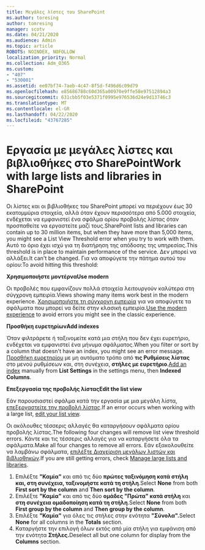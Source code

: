 ```yaml
---
title: Μεγάλες λίστες του SharePoint
ms.author: toresing
author: tomresing
manager: scotv
ms.date: 04/21/2020
ms.audience: Admin
ms.topic: article
ROBOTS: NOINDEX, NOFOLLOW
localization_priority: Normal
ms.collection: Adm_O365
ms.custom:
- "407"
- "530001"
ms.assetid: ee07bf74-7aeb-4c47-8f5d-f496d6c09d79
ms.openlocfilehash: e85686788c60d365a00970e9ffe58e97512894a3
ms.sourcegitcommit: 631cbb5f03e5371f0995e976536d24e9d13746c3
ms.translationtype: MT
ms.contentlocale: el-GR
ms.lasthandoff: 04/22/2020
ms.locfileid: "43767285"
---
```

# <a name="work-with-large-lists-and-libraries-in-sharepoint"></a><span data-ttu-id="65ccf-102">Εργασία με μεγάλες λίστες και βιβλιοθήκες στο SharePoint</span><span class="sxs-lookup"><span data-stu-id="65ccf-102">Work with large lists and libraries in SharePoint</span></span>

<span data-ttu-id="65ccf-103">Οι λίστες και οι βιβλιοθήκες του SharePoint μπορεί να περιέχουν έως 30 εκατομμύρια στοιχεία, αλλά όταν έχουν περισσότερα από 5.000 στοιχεία, ενδέχεται να εμφανιστεί ένα σφάλμα ορίου προβολής λίστας όταν προσπαθείτε να εργαστείτε μαζί τους.</span><span class="sxs-lookup"><span data-stu-id="65ccf-103">SharePoint lists and libraries can contain up to 30 million items, but when they have more than 5,000 items, you might see a List View Threshold error when you try to work with them.</span></span> <span data-ttu-id="65ccf-104">Αυτό το όριο έχει ισχύ για τη διατήρηση της απόδοσης της υπηρεσίας.</span><span class="sxs-lookup"><span data-stu-id="65ccf-104">This threshold is in place to maintain performance of the service.</span></span> <span data-ttu-id="65ccf-105">Δεν μπορεί να αλλάξει.</span><span class="sxs-lookup"><span data-stu-id="65ccf-105">It can't be changed.</span></span> <span data-ttu-id="65ccf-106">Για να αποφύγετε την πάτημα αυτού του ορίου:</span><span class="sxs-lookup"><span data-stu-id="65ccf-106">To avoid hitting this threshold:</span></span>

<span data-ttu-id="65ccf-107">**Χρησιμοποιήστε μοντέρνα**</span><span class="sxs-lookup"><span data-stu-id="65ccf-107">**Use modern**</span></span>

<span data-ttu-id="65ccf-108">Οι προβολές που εμφανίζουν πολλά στοιχεία λειτουργούν καλύτερα στη σύγχρονη εμπειρία.</span><span class="sxs-lookup"><span data-stu-id="65ccf-108">Views showing many items work best in the modern experience.</span></span> <span data-ttu-id="65ccf-109">[Χρησιμοποιήστε τη σύγχρονη εμπειρία](https://support.office.com/article/66dac24b-4177-4775-bf50-3d267318caa9) για να αποφύγετε τα σφάλματα που μπορεί να δείτε στην κλασική εμπειρία.</span><span class="sxs-lookup"><span data-stu-id="65ccf-109">[Use the modern experience](https://support.office.com/article/66dac24b-4177-4775-bf50-3d267318caa9) to avoid errors you might see in the classic experience.</span></span>

<span data-ttu-id="65ccf-110">**Προσθήκη ευρετηρίων**</span><span class="sxs-lookup"><span data-stu-id="65ccf-110">**Add indexes**</span></span>

<span data-ttu-id="65ccf-111">Όταν φιλτράρετε ή ταξινομείτε κατά μια στήλη που δεν έχει ευρετήριο, ενδέχεται να εμφανιστεί ένα μήνυμα σφάλματος.</span><span class="sxs-lookup"><span data-stu-id="65ccf-111">When you filter or sort by a column that doesn't have an index, you might see an error message.</span></span> <span data-ttu-id="65ccf-112">[Προσθήκη ευρετηρίου](https://support.office.com/article/f3f00554-b7dc-44d1-a2ed-d477eac463b0) με μη αυτόματο τρόπο από **τις Ρυθμίσεις λίστας** στο μενού ρυθμίσεων και, στη συνέχεια, **στήλες με ευρετήριο**.</span><span class="sxs-lookup"><span data-stu-id="65ccf-112">[Add an index](https://support.office.com/article/f3f00554-b7dc-44d1-a2ed-d477eac463b0) manually from **List Settings** in the settings menu, then **Indexed Columns**.</span></span>

<span data-ttu-id="65ccf-113">**Επεξεργασία της προβολής λίστας**</span><span class="sxs-lookup"><span data-stu-id="65ccf-113">**Edit the list view**</span></span>

<span data-ttu-id="65ccf-114">Εάν παρουσιαστεί σφάλμα κατά την εργασία με μια μεγάλη λίστα, [επεξεργαστείτε την προβολή λίστας](https://support.office.com/article/15916903-e79a-423f-b4e2-02d37e1ff372).</span><span class="sxs-lookup"><span data-stu-id="65ccf-114">If an error occurs when working with a large list, [edit your list view](https://support.office.com/article/15916903-e79a-423f-b4e2-02d37e1ff372).</span></span>

<span data-ttu-id="65ccf-115">Οι ακόλουθες τέσσερις αλλαγές θα καταργήσουν σφάλματα ορίου προβολής λίστας.</span><span class="sxs-lookup"><span data-stu-id="65ccf-115">The following four changes will remove list view threshold errors.</span></span> <span data-ttu-id="65ccf-116">Κάντε και τις τέσσερις αλλαγές για να καταργήσετε όλα τα σφάλματα.</span><span class="sxs-lookup"><span data-stu-id="65ccf-116">Make all four changes to remove all errors.</span></span> <span data-ttu-id="65ccf-117">Εάν εξακολουθείτε να λαμβάνω σφάλματα, [επιλέξτε Διαχείριση μεγάλων λιστών και βιβλιοθηκών](https://support.office.com/article/B8588DAE-9387-48C2-9248-C24122F07C59).</span><span class="sxs-lookup"><span data-stu-id="65ccf-117">If you are still getting errors, check [Manage large lists and libraries](https://support.office.com/article/B8588DAE-9387-48C2-9248-C24122F07C59).</span></span>

1. <span data-ttu-id="65ccf-118">Επιλέξτε **"Καμία"** και από τις δύο **πρώτες ταξινόμηση κατά στήλη** **και, στη συνέχεια, ταξινομήστε κατά τη στήλη**.</span><span class="sxs-lookup"><span data-stu-id="65ccf-118">Select **None** from both **First sort by the column** and **Then sort by the column**.</span></span>
2. <span data-ttu-id="65ccf-119">Επιλέξτε **"Καμία"** και από τις δύο **ομάδες "Πρώτα" κατά στήλη** και **στη συνέχεια ομαδοποίηση κατά τη στήλη**.</span><span class="sxs-lookup"><span data-stu-id="65ccf-119">Select **None** from both **First group by the column** and **Then group by the column**.</span></span>
3. <span data-ttu-id="65ccf-120">Επιλέξτε **"Καμία"** για όλες τις στήλες στην ενότητα **"Σύνολα".**</span><span class="sxs-lookup"><span data-stu-id="65ccf-120">Select **None** for all columns in the **Totals** section.</span></span>
4. <span data-ttu-id="65ccf-121">Καταργήστε την επιλογή όλων εκτός από μία στήλη για εμφάνιση από την ενότητα **Στήλες.**</span><span class="sxs-lookup"><span data-stu-id="65ccf-121">Deselect all but one column for display from the **Columns** section.</span></span>

